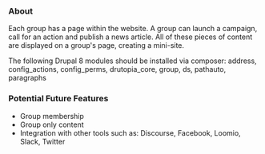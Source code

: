 <!-- writeme -->

### About

Each group has a page within the website. A group can launch a campaign, call for
an action and publish a news article. All of these pieces of content are displayed
on a group's page, creating a mini-site.

The following Drupal 8 modules should be installed via composer: address,
config_actions, config_perms, drutopia_core, group, ds, pathauto, paragraphs

### Potential Future Features

* Group membership
* Group only content
* Integration with other tools such as: Discourse, Facebook, Loomio, Slack, Twitter
